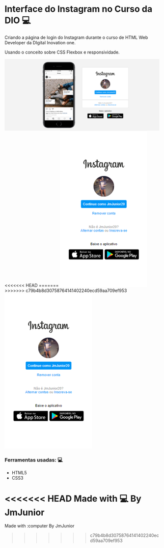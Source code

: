 # Interface do Instagram no Curso da DIO :computer:

Criando a página de login do Instagram durante o curso de HTML Web Developer da DIgital Inovation one.

Usando o conceito sobre CSS Flexbox e responsividade.

<img src="./_github/instagram_image.png">
<<<<<<< HEAD
=======

<img src="./_github/instagram_image_mobile.png?raw=true">
>>>>>>> c79b4b8d30758764141402240ecd59aa709ef953

<img src="./_github/instagram_image_mobile.png">


### Ferramentas usadas: :computer:

- HTML5
- CSS3

<<<<<<< HEAD
Made with :computer: By JmJunior
=======
Made with :computer By JmJunior

>>>>>>> c79b4b8d30758764141402240ecd59aa709ef953
